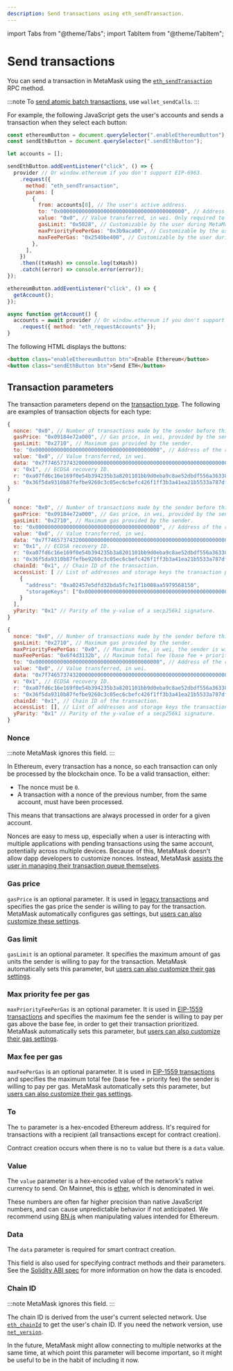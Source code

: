 ```yaml
---
description: Send transactions using eth_sendTransaction.
---
```


import Tabs from "@theme/Tabs";
import TabItem from "@theme/TabItem";

# Send transactions

You can send a transaction in MetaMask using the
[`eth_sendTransaction`](/wallet/reference/json-rpc-methods/eth_sendtransaction)
RPC method.

:::note
To [send atomic batch transactions](send-batch-transactions.md), use `wallet_sendCalls`.
:::

For example, the following JavaScript gets the user's accounts and sends a transaction when they
select each button:

```javascript title="index.js"
const ethereumButton = document.querySelector(".enableEthereumButton");
const sendEthButton = document.querySelector(".sendEthButton");

let accounts = [];

sendEthButton.addEventListener("click", () => {
  provider // Or window.ethereum if you don't support EIP-6963.
    .request({
      method: "eth_sendTransaction",
      params: [
        {
          from: accounts[0], // The user's active address.
          to: "0x0000000000000000000000000000000000000000", // Address of the recipient. Not used in contract creation transactions.
          value: "0x0", // Value transferred, in wei. Only required to send ether to the recipient from the initiating external account.
          gasLimit: "0x5028", // Customizable by the user during MetaMask confirmation.
          maxPriorityFeePerGas: "0x3b9aca00", // Customizable by the user during MetaMask confirmation.
          maxFeePerGas: "0x2540be400", // Customizable by the user during MetaMask confirmation.
        },
      ],
    })
    .then((txHash) => console.log(txHash))
    .catch((error) => console.error(error));
});

ethereumButton.addEventListener("click", () => {
  getAccount();
});

async function getAccount() {
  accounts = await provider // Or window.ethereum if you don't support EIP-6963.
    .request({ method: "eth_requestAccounts" });
}
```

The following HTML displays the buttons:

```html title="index.html"
<button class="enableEthereumButton btn">Enable Ethereum</button>
<button class="sendEthButton btn">Send ETH</button>
```

## Transaction parameters

The transaction parameters depend on the [transaction type](/services/concepts/transaction-types).
The following are examples of transaction objects for each type:

<Tabs>
<TabItem value="Legacy transaction">

```js
{
  nonce: "0x0", // Number of transactions made by the sender before this one.
  gasPrice: "0x09184e72a000", // Gas price, in wei, provided by the sender.
  gasLimit: "0x2710", // Maximum gas provided by the sender.
  to: "0x0000000000000000000000000000000000000000", // Address of the recipient. Not used in contract creation transactions.
  value: "0x0", // Value transferred, in wei.
  data: "0x7f7465737432000000000000000000000000000000000000000000000000000000600057", // Used for defining contract creation and interaction.
  v: "0x1", // ECDSA recovery ID.
  r: "0xa07fd6c16e169f0e54b394235b3a8201101bb9d0eba9c8ae52dbdf556a363388", // ECDSA signature r.
  s: "0x36f5da9310b87fefbe9260c3c05ec6cbefc426f1ff3b3a41ea21b5533a787dfc", // ECDSA signature s.
}
```

</TabItem>
<TabItem value="Access list transaction">

```js
{
  nonce: "0x0", // Number of transactions made by the sender before this one.
  gasPrice: "0x09184e72a000", // Gas price, in wei, provided by the sender.
  gasLimit: "0x2710", // Maximum gas provided by the sender.
  to: "0x0000000000000000000000000000000000000000", // Address of the recipient. Not used in contract creation transactions.
  value: "0x0", // Value transferred, in wei.
  data: "0x7f7465737432000000000000000000000000000000000000000000000000000000600057", // Used for defining contract creation and interaction.
  v: "0x1", // ECDSA recovery ID.
  r: "0xa07fd6c16e169f0e54b394235b3a8201101bb9d0eba9c8ae52dbdf556a363388", // ECDSA signature r.
  s: "0x36f5da9310b87fefbe9260c3c05ec6cbefc426f1ff3b3a41ea21b5533a787dfc", // ECDSA signature s.
  chainId: "0x1", // Chain ID of the transaction.
  accessList: [ // List of addresses and storage keys the transaction plans to access.
    {
      "address": "0xa02457e5dfd32bda5fc7e1f1b008aa5979568150",
      "storageKeys": ["0x0000000000000000000000000000000000000000000000000000000000000081"]
    }
  ],
  yParity: "0x1" // Parity of the y-value of a secp256k1 signature.
}
```

</TabItem>
<TabItem value="EIP-1559 transaction">

```js
{
  nonce: "0x0", // Number of transactions made by the sender before this one.
  gasLimit: "0x2710", // Maximum gas provided by the sender.
  maxPriorityFeePerGas: "0x0", // Maximum fee, in wei, the sender is willing to pay per gas above the base fee.
  maxFeePerGas: "0x6f4d3132b", // Maximum total fee (base fee + priority fee), in wei, the sender is willing to pay per gas.
  to: "0x0000000000000000000000000000000000000000", // Address of the recipient. Not used in contract creation transactions.
  value: "0x0", // Value transferred, in wei.
  data: "0x7f7465737432000000000000000000000000000000000000000000000000000000600057", // Used for defining contract creation and interaction.
  v: "0x1", // ECDSA recovery ID.
  r: "0xa07fd6c16e169f0e54b394235b3a8201101bb9d0eba9c8ae52dbdf556a363388", // ECDSA signature r.
  s: "0x36f5da9310b87fefbe9260c3c05ec6cbefc426f1ff3b3a41ea21b5533a787dfc", // ECDSA signature s.
  chainId: "0x1", // Chain ID of the transaction.
  accessList: [], // List of addresses and storage keys the transaction plans to access.
  yParity: "0x1" // Parity of the y-value of a secp256k1 signature.
}
```

</TabItem>
</Tabs>

### Nonce

:::note
MetaMask ignores this field.
:::

In Ethereum, every transaction has a nonce, so each transaction can only be processed by the
blockchain once.
To be a valid transaction, either:

- The nonce must be `0`.
- A transaction with a nonce of the previous number, from the same account, must have been processed.

This means that transactions are always processed in order for a given account.

Nonces are easy to mess up, especially when a user is interacting with multiple applications with
pending transactions using the same account, potentially across multiple devices.
Because of this, MetaMask doesn't allow dapp developers to customize nonces.
Instead, MetaMask
[assists the user in managing their transaction queue themselves](https://support.metamask.io/manage-crypto/transactions/how-to-speed-up-or-cancel-a-pending-transaction/).

### Gas price

`gasPrice` is an optional parameter.
It is used in [legacy transactions](/services/concepts/transaction-types/#legacy-transactions) and specifies the gas price the sender is willing to pay for the transaction.
MetaMask automatically configures gas settings, but [users can also customize these settings](https://support.metamask.io/configure/transactions/how-to-customize-gas-settings/).

### Gas limit

`gasLimit` is an optional parameter.
It specifies the maximum amount of gas units the sender is willing to pay for the transaction.
MetaMask automatically sets this parameter, but [users can also customize their gas settings](https://support.metamask.io/configure/transactions/how-to-customize-gas-settings/).

### Max priority fee per gas

`maxPriorityFeePerGas` is an optional parameter.
It is used in [EIP-1559 transactions](/services/concepts/transaction-types/#eip-1559-transactions) and specifies the maximum fee the sender is willing to pay per gas above the base fee, in order to get their transaction prioritized.
MetaMask automatically sets this parameter, but [users can also customize their gas settings](https://support.metamask.io/configure/transactions/how-to-customize-gas-settings/).

### Max fee per gas

`maxFeePerGas` is an optional parameter.
It is used in [EIP-1559 transactions](/services/concepts/transaction-types/#eip-1559-transactions) and specifies the maximum total fee (base fee + priority fee) the sender is willing to pay per gas.
MetaMask automatically sets this parameter, but [users can also customize their gas settings](https://support.metamask.io/configure/transactions/how-to-customize-gas-settings/).

### To

The `to` parameter is a hex-encoded Ethereum address.
It's required for transactions with a recipient (all transactions except for contract creation).

Contract creation occurs when there is no `to` value but there is a `data` value.

### Value

The `value` parameter is a hex-encoded value of the network's native currency to send.
On Mainnet, this is [ether](https://www.ethereum.org/eth), which is denominated in wei.

These numbers are often far higher precision than native JavaScript numbers, and can cause
unpredictable behavior if not anticipated.
We recommend using [BN.js](https://github.com/indutny/bn.js/) when manipulating
values intended for Ethereum.

### Data

The `data` parameter is required for smart contract creation.

This field is also used for specifying contract methods and their parameters.
See the [Solidity ABI spec](https://solidity.readthedocs.io/en/develop/abi-spec.html) for more
information on how the data is encoded.

### Chain ID

:::note
MetaMask ignores this field.
:::

The chain ID is derived from the user's current selected network.
Use [`eth_chainId`](/wallet/reference/json-rpc-methods/eth_chainid) to get the user's chain ID.
If you need the network version, use [`net_version`](https://ethereum.org/en/developers/docs/apis/json-rpc/#net_version).

In the future, MetaMask might allow connecting to multiple networks at the same time, at which point
this parameter will become important, so it might be useful to be in the habit of including it now.
